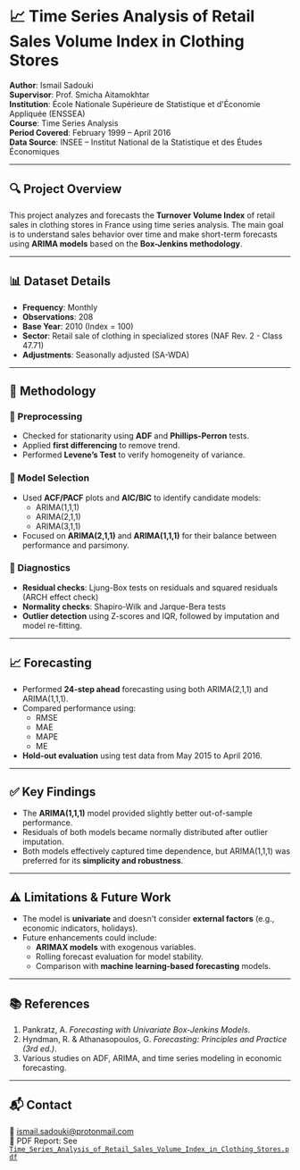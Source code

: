 # 📈 Time Series Analysis of Retail Sales Volume Index in Clothing Stores

**Author**: Ismail Sadouki  
**Supervisor**: Prof. Smicha Aitamokhtar  
**Institution**: École Nationale Supérieure de Statistique et d'Économie Appliquée (ENSSEA)  
**Course**: Time Series Analysis  
**Period Covered**: February 1999 – April 2016  
**Data Source**: INSEE – Institut National de la Statistique et des Études Économiques  

---

## 🔍 Project Overview

This project analyzes and forecasts the **Turnover Volume Index** of retail sales in clothing stores in France using time series analysis. The main goal is to understand sales behavior over time and make short-term forecasts using **ARIMA models** based on the **Box-Jenkins methodology**.

---

## 📊 Dataset Details

- **Frequency**: Monthly  
- **Observations**: 208  
- **Base Year**: 2010 (Index = 100)  
- **Sector**: Retail sale of clothing in specialized stores (NAF Rev. 2 - Class 47.71)  
- **Adjustments**: Seasonally adjusted (SA-WDA)

---

## 🧠 Methodology

### 🔧 Preprocessing
- Checked for stationarity using **ADF** and **Phillips-Perron** tests.
- Applied **first differencing** to remove trend.
- Performed **Levene’s Test** to verify homogeneity of variance.

### 📐 Model Selection
- Used **ACF/PACF** plots and **AIC/BIC** to identify candidate models:  
  - ARIMA(1,1,1)  
  - ARIMA(2,1,1)  
  - ARIMA(3,1,1)  
- Focused on **ARIMA(2,1,1)** and **ARIMA(1,1,1)** for their balance between performance and parsimony.

### 🧪 Diagnostics
- **Residual checks**: Ljung-Box tests on residuals and squared residuals (ARCH effect check)  
- **Normality checks**: Shapiro-Wilk and Jarque-Bera tests  
- **Outlier detection** using Z-scores and IQR, followed by imputation and model re-fitting.

---

## 📈 Forecasting

- Performed **24-step ahead** forecasting using both ARIMA(2,1,1) and ARIMA(1,1,1).
- Compared performance using:
  - RMSE
  - MAE
  - MAPE
  - ME
- **Hold-out evaluation** using test data from May 2015 to April 2016.

---

## ✅ Key Findings

- The **ARIMA(1,1,1)** model provided slightly better out-of-sample performance.
- Residuals of both models became normally distributed after outlier imputation.
- Both models effectively captured time dependence, but ARIMA(1,1,1) was preferred for its **simplicity and robustness**.

---

## ⚠️ Limitations & Future Work

- The model is **univariate** and doesn't consider **external factors** (e.g., economic indicators, holidays).
- Future enhancements could include:
  - **ARIMAX models** with exogenous variables.
  - Rolling forecast evaluation for model stability.
  - Comparison with **machine learning-based forecasting** models.

---

## 📚 References

1. Pankratz, A. _Forecasting with Univariate Box-Jenkins Models_.  
2. Hyndman, R. & Athanasopoulos, G. _Forecasting: Principles and Practice (3rd ed.)_.  
3. Various studies on ADF, ARIMA, and time series modeling in economic forecasting.

---

## 📬 Contact

📧 ismail.sadouki@protonmail.com  
📘 PDF Report: See [`Time_Series_Analysis_of_Retail_Sales_Volume_Index_in_Clothing_Stores.pdf`](./Time_Series_Analysis_of_Retail_Sales_Volume_Index_in_Clothing_Stores.pdf)

